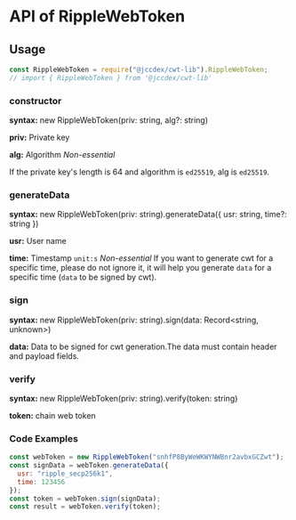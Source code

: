 # API of RippleWebToken

## Usage

```javascript
const RippleWebToken = require("@jccdex/cwt-lib").RippleWebToken;
// import { RippleWebToken } from '@jccdex/cwt-lib'
```

### constructor

**syntax:** new RippleWebToken(priv: string, alg?: string)

**priv:** Private key

**alg:** Algorithm _Non-essential_

If the private key's length is 64 and algorithm is `ed25519`, alg is `ed25519`.

### generateData

**syntax:** new RippleWebToken(priv: string).generateData({ usr: string, time?: string })

**usr:** User name

**time:** Timestamp `unit:s` _Non-essential_
If you want to generate cwt for a specific time, please do not ignore it, it will help you generate `data` for a specific time (`data` to be signed by cwt).

### sign

**syntax:** new RippleWebToken(priv: string).sign(data: Record<string, unknown>)

**data:** Data to be signed for cwt generation.The data must contain header and payload fields.

### verify

**syntax:** new RippleWebToken(priv: string).verify(token: string)

**token:** chain web token

### Code Examples

```javascript
const webToken = new RippleWebToken("snhfP8ByWeWKWYNWBnr2avbxGCZwt");
const signData = webToken.generateData({
  usr: "ripple_secp256k1",
  time: 123456
});
const token = webToken.sign(signData);
const result = webToken.verify(token);
```
